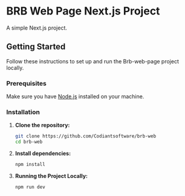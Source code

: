 # BRB Web Page Next.js Project

A simple Next.js project.

## Getting Started

Follow these instructions to set up and run the Brb-web-page project locally.

### Prerequisites

Make sure you have [Node.js](https://nodejs.org/) installed on your machine.

### Installation

1. **Clone the repository:**

   ```bash
   git clone https://github.com/Codiantsoftware/brb-web
   cd brb-web
   ```

2. **Install dependencies:**

   ```bash
   npm install
   ```

3. **Running the Project Locally:**

   ```bash
   npm run dev
   ```
